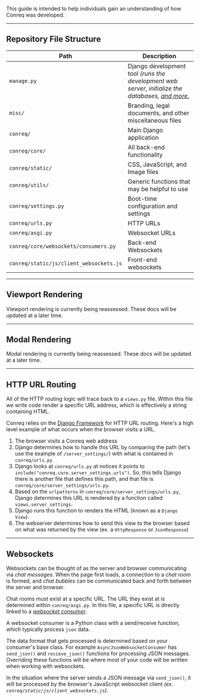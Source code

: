 This guide is intended to help individuals gain an understanding of how Conreq was developed.

---

## Repository File Structure

| Path | Description |
| --- | --- |
| `manage.py` | Django development tool _(runs the development web server, initialize the databases, [and more.](https://docs.djangoproject.com/en/3.1/ref/django-admin/)_ |
| `misc/` | Branding, legal documents, and other miscellaneous files |
| `conreq/` | Main Django application |
| `conreq/core/` | All back-end functionality |
| `conreq/static/` | CSS, JavaScript, and Image files |
| `conreq/utils/` | Generic functions that may be helpful to use |
| `conreq/settings.py` | Boot-time configuration and settings |
| `conreq/urls.py` | HTTP URLs |
| `conreq/asgi.py` | Websocket URLs |
| `conreq/core/websockets/consumers.py` | Back-end Websockets |
| `conreq/static/js/client_websockets.js` | Front-end websockets |

---

## Viewport Rendering

Viewport rendering is currently being reassessed. These docs will be updated at a later time.

---

## Modal Rendering

Modal rendering is currently being reassessed. These docs will be updated at a later time.

---

## HTTP URL Routing

All of the HTTP routing logic will trace back to a `views.py` file. Within this file we write code render a specific URL address, which is effectively a string containing HTML.

Conreq relies on the [Django Framework](https://www.djangoproject.com/) for HTTP URL routing. Here's a high level example of what occurs when the browser visits a URL.

1. The browser visits a Conreq web address
2. Django determines how to handle this URL by comparing the path (let's use the example of `/server_settings/`) with what is contained in `conreq/urls.py`
3. Django looks at `conreq/urls.py` at notices it points to `include("conreq.core.server_settings.urls")`. So, this tells Django there is another file that defines this path, and that file is `conreq/core/server_settings/urls.py`.
4. Based on the `urlpatterns` in `conreq/core/server_settings/urls.py`, Django determines this URL is rendered by a function called `views.server_settings`.
5. Django runs this function to renders the HTML (known as a `Django View`).
6. The webserver determines how to send this view to the browser based on what was returned by the view (ex. a `HttpResponse` or `JsonResponse`)

---

## Websockets

Websockets can be thought of as the server and browser communicating via _chat messages_. When the page first loads, a connection to a _chat room_ is formed, and _chat bubbles_ can be communicated back and forth between the server and browser.

Chat rooms must exist at a specific URL. The URL they exist at is determined within `conreq/asgi.py`. In this file, a specific URL is directly linked to a [_websocket consumer_](https://channels.readthedocs.io/en/latest/topics/consumers.html).

A websocket consumer is a Python class with a send/receive function, which typically process `json` data.

The data format that gets processed is determined based on your consumer's base class. For example `AsyncJsonWebsocketConsumer` has `send_json()` and `recieve_json()` functions for processing JSON messages. Overriding these functions will be where most of your code will be written when working with websockets.

In the situation where the server sends a JSON message via `send_json()`, it will be processed by the browser's JavaScript websocket client _(ex. `conreq/static/js/client_websockets.js`)_.
